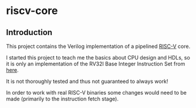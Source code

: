 # riscv-core
## Introduction
This project contains the Verilog implementation of a pipelined [RISC-V](https://en.wikipedia.org/wiki/RISC-V) core.

I started this project to teach me the basics about CPU design and HDLs,
so it is only an implementation of the RV32I Base Integer Instruction Set from [here](https://riscv.org/wp-content/uploads/2017/05/riscv-spec-v2.2.pdf).

It is not thoroughly tested and thus not guaranteed to always work!

In order to work with real RISC-V binaries some changes would need to be made (primarily to the instruction fetch stage).
